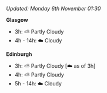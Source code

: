 *Updated: Monday 6th November 01:30*

**Glasgow**

* 3h: :partly_sunny: Partly Cloudy
* 4h - 14h: :cloud: Cloudy

**Edinburgh**

* 3h: :partly_sunny: Partly Cloudy [:cloud: as of 3h]
* 4h: :partly_sunny: Partly Cloudy
* 5h - 14h: :cloud: Cloudy
